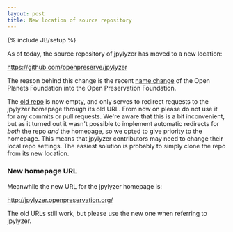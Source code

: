 ```yaml
---
layout: post
title: New location of source repository 
---
```

{% include JB/setup %}

As of today, the source repository of jpylyzer has moved to a new location:

<https://github.com/openpreserve/jpylyzer>

The reason behind this change is the recent [name change](http://openpreservation.org/news/open-preservation-foundation-launches-new-strategy-brand-and-website/) of the Open Planets Foundation into the Open Preservation Foundation.

The [old repo](https://github.com/openplanets/jpylyzer) is now empty, and only serves to redirect requests to the jpylyzer homepage through its old URL. From now on please do not use it for any commits or pull requests. We're aware that this is a bit inconvenient, but as it turned out it wasn't possible to implement automatic redirects for *both* the repo *and* the homepage, so we opted to give priority to the homepage. This means that jpylyzer contributors may need to change their local repo settings. The easiest solution is probably to simply clone the repo from its new location.

### New homepage URL
Meanwhile the new URL for the jpylyzer homepage is: 

<http://jpylyzer.openpreservation.org/> 

The old URLs still work, but please use the new one when referring to jpylyzer.
